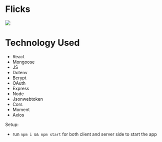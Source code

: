 # Flicks

![](./video/demo.gif)

# Technology Used

* React
* Mongoose
* JS
* Dotenv
* Bcrypt
* OAuth
* Express
* Node
* Jsonwebtoken
* Cors
* Moment
* Axios

Setup:
- run ```npm i && npm start``` for both client and server side to start the app